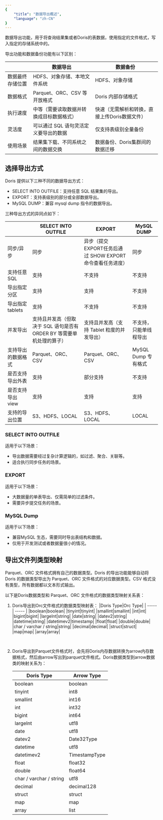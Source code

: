 ```yaml
---
{
    "title": "数据导出概述",
    "language": "zh-CN"
}
---
```


<!-- 
Licensed to the Apache Software Foundation (ASF) under one
or more contributor license agreements.  See the NOTICE file
distributed with this work for additional information
regarding copyright ownership.  The ASF licenses this file
to you under the Apache License, Version 2.0 (the
"License"); you may not use this file except in compliance
with the License.  You may obtain a copy of the License at

  http://www.apache.org/licenses/LICENSE-2.0

Unless required by applicable law or agreed to in writing,
software distributed under the License is distributed on an
"AS IS" BASIS, WITHOUT WARRANTIES OR CONDITIONS OF ANY
KIND, either express or implied.  See the License for the
specific language governing permissions and limitations
under the License.
-->

数据导出功能，用于将查询结果集或者Doris的表数据，使用指定的文件格式，写入指定的存储系统中的。

导出功能和数据备份功能有以下区别：

| |数据导出|数据备份|
| ----- | ----- | ----- |
|数据最终存储位置|HDFS、对象存储、本地文件系统|HDFS、对象存储|
|数据格式|Parquet、ORC、CSV 等开放格式|Doris 内部存储格式|
|执行速度|中等（需要读取数据并转换成目标数据格式）|快速（无需解析和转换，直接上传Doris数据文件）|
|灵活度|可以通过 SQL 语句灵活定义要导出的数据|仅支持表级别全量备份|
|使用场景|结果集下载、不同系统之间的数据交换|数据备份、Doris集群间的数据迁移|

## 选择导出方式
Doris 提供以下三种不同的数据导出方式：

* SELECT INTO OUTFILE：支持任意 SQL 结果集的导出。
* EXPORT：支持表级别的部分或全部数据导出。
* MySQL DUMP：兼容 mysql dump 指令的数据导出。



三种导出方式的异同点如下：

| |SELECT INTO OUTFILE|EXPORT|MySQL DUMP|
| ----- | ----- | ----- | ----- |
|同步/异步|同步|异步（提交EXPORT任务后通过 SHOW EXPORT 命令查看任务进度）|同步|
|支持任意 SQL|支持|不支持|不支持|
|导出指定分区|支持|支持|不支持|
|导出指定tablets|支持|不支持|不支持|
|并发导出|支持且并发高（但取决于 SQL 语句是否有 ORDER BY 等需要单机处理的算子）|支持且并发高（支持 Tablet 粒度的并发导出）|不支持，只能单线程导出|
|支持导出的数据格式|Parquet、ORC、CSV|Parquet、ORC、CSV|MySQL Dump 专有格式|
|是否支持导出外表|支持|部分支持|不支持|
|是否支持导出view|支持|支持|支持|
|支持的导出位置|S3、HDFS、LOCAL|S3、HDFS、LOCAL|LOCAL|

### SELECT INTO OUTFILE
适用于以下场景：

* 导出数据需要经过复杂计算逻辑的，如过滤、聚合、关联等。
* 适合执行同步任务的场景。

### EXPORT
适用于以下场景：

* 大数据量的单表导出、仅需简单的过滤条件。
* 需要异步提交任务的场景。

### MySQL Dump
适用于以下场景：

* 兼容MySQL 生态，需要同时导出表结构和数据。
* 仅用于开发测试或者数据量很小的情况。



## 导出文件列类型映射
Parquet、ORC 文件格式拥有自己的数据类型。Doris 的导出功能能够自动将 Doris 的数据类型导出为 Parquet、ORC 文件格式的对应数据类型。CSV 格式没有类型，所有数据都以文本形式输出。



以下是Doris数据类型和 Parquet、ORC 文件格式的数据类型映射关系表：
1. Doris导出到Orc文件格式的数据类型映射表：
    |Doris Type|Orc Type|
    | ----- | ----- |
    |boolean|boolean|
    |tinyint|tinyint|
    |smallint|smallint|
    |int|int|
    |bigint|bigint|
    |largeInt|string|
    |date|string|
    |datev2|string|
    |datetime|string|
    |datetimev2|timestamp|
    |float|float|
    |double|double|
    |char / varchar / string|string|
    |decimal|decimal|
    |struct|struct|
    |map|map|
    |array|array|

    <br/>
2. Doris导出到Parquet文件格式时，会先将Doris内存数据转换为arrow内存数据格式，然后由arrow写出到parquet文件格式。Doris数据类型到arrow数据类的映射关系为：

    |Doris Type|Arrow Type|
    | ----- | ----- |
    |boolean|boolean|
    |tinyint|int8|
    |smallint|int16|
    |int|int32|
    |bigint|int64|
    |largeInt|utf8|
    |date|utf8|
    |datev2|Date32Type|
    |datetime|utf8|
    |datetimev2|TimestampType|
    |float|float32|
    |double|float64|
    |char / varchar / string|utf8|
    |decimal|decimal128|
    |struct|struct|
    |map|map|
    |array|list|
